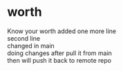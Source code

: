 # worth
Know your worth
added one more line<br>
second line
<br>
changed in main
<br>
doing changes after pull it from main
<br>
then will push it back to remote repo